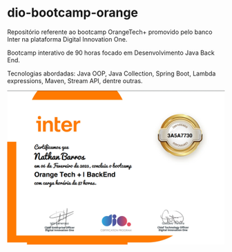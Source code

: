 # dio-bootcamp-orange
Repositório referente ao bootcamp OrangeTech+ promovido pelo banco Inter na plataforma Digital Innovation One.

Bootcamp interativo de 90 horas focado em Desenvolvimento Java Back End.

Tecnologias abordadas: Java OOP, Java Collection, Spring Boot, Lambda expressions, Maven, Stream API, dentre outras.



![orangetechcertificate](assets/orangetechcertificate.png)

